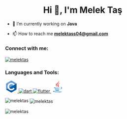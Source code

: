 
<h1 align="center">Hi 👋, I'm Melek Taş</h1>

- 🔭 I’m currently working on **Java**

- 📫 How to reach me **melektass04@gmail.com**

<h3 align="left">Connect with me:</h3>
<p align="left">
<a href="https://linkedin.com/in/melektas" target="blank"><img align="center" src="https://raw.githubusercontent.com/rahuldkjain/github-profile-readme-generator/master/src/images/icons/Social/linked-in-alt.svg" alt="melektas" height="30" width="40" /></a>
</p>

<h3 align="left">Languages and Tools:</h3>
<p align="left"> <a href="https://www.cprogramming.com/" target="_blank" rel="noreferrer"> <img src="https://raw.githubusercontent.com/devicons/devicon/master/icons/c/c-original.svg" alt="c" width="40" height="40"/> </a> <a href="https://dart.dev" target="_blank" rel="noreferrer"> <img src="https://www.vectorlogo.zone/logos/dartlang/dartlang-icon.svg" alt="dart" width="40" height="40"/> </a> <a href="https://flutter.dev" target="_blank" rel="noreferrer"> <img src="https://www.vectorlogo.zone/logos/flutterio/flutterio-icon.svg" alt="flutter" width="40" height="40"/> </a> <a href="https://www.java.com" target="_blank" rel="noreferrer"> <img src="https://raw.githubusercontent.com/devicons/devicon/master/icons/java/java-original.svg" alt="java" width="40" height="40"/> </a> </p>

<p><img align="left" src="https://github-readme-stats.vercel.app/api/top-langs?username=melektas&show_icons=true&locale=en&layout=compact" alt="melektas" /></p>

<p>&nbsp;<img align="center" src="https://github-readme-stats.vercel.app/api?username=melektas&show_icons=true&locale=en" alt="melektas" /></p>

<p><img align="center" src="https://github-readme-streak-stats.herokuapp.com/?user=melektas&" alt="melektas" /></p>
